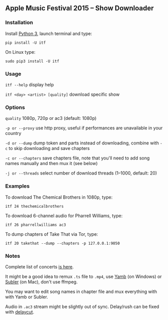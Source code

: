 ## Apple Music Festival 2015 – Show Downloader

### Installation
Install [Python 3](https://www.python.org/downloads/), launch terminal and type:
```
pip install -U itf
```
On Linux type:
```
sudo pip3 install -U itf
```

### Usage
`itf --help` display help

`itf <day> <artist> [quality]` download specific show

### Options
`quality` 1080p, 720p or ac3 (default: 1080p)

`-p or --proxy` use http proxy, useful if performances are unavailable in your country

`-d or --dump` dump token and parts instead of downloading, combine with `-c` to skip downloading and save chapters

`-c or --chapters` save chapters file, note that you'll need to add song names manually and then mux it (see below)

`-j or --threads` select number of download threads (1–1000, default: 20)

### Examples
To download The Chemical Brothers in 1080p, type:
```
itf 24 thechemicalbrothers
```

To download 6-channel audio for Pharrell Williams, type:
```
itf 26 pharrellwilliams ac3
```

To dump chapters of Take That via Tor, type:
```
itf 20 takethat --dump --chapters -p 127.0.0.1:9050
```

### Notes
Complete list of concerts [is here](https://github.com/banteg/itf/issues/3#issuecomment-142756300).

It might be a good idea to remux `.ts` file to `.mp4`, use [Yamb](http://www.videohelp.com/software/YAMB) (on Windows) or [Subler](http://videohelp.com/software/Subler) (on Mac), don't use ffmpeg.

You may want to edit song names in chapter file and mux everything with with Yamb or Subler.

Audio in `.ac3` stream might be slightly out of sync. Delay/rush can be fixed with [delaycut](http://www.videohelp.com/software/delaycut).
